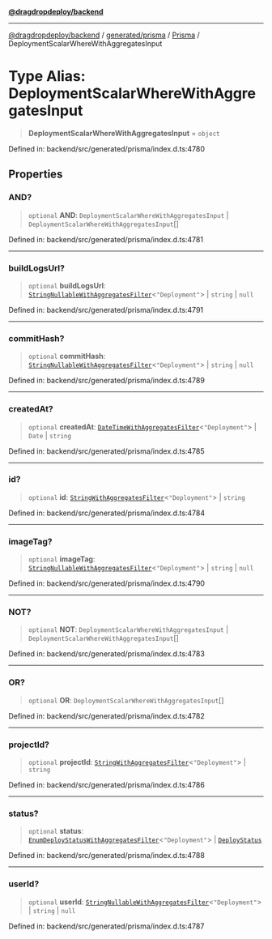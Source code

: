 [**@dragdropdeploy/backend**](../../../../../README.md)

***

[@dragdropdeploy/backend](../../../../../README.md) / [generated/prisma](../../../README.md) / [Prisma](../README.md) / DeploymentScalarWhereWithAggregatesInput

# Type Alias: DeploymentScalarWhereWithAggregatesInput

> **DeploymentScalarWhereWithAggregatesInput** = `object`

Defined in: backend/src/generated/prisma/index.d.ts:4780

## Properties

### AND?

> `optional` **AND**: `DeploymentScalarWhereWithAggregatesInput` \| `DeploymentScalarWhereWithAggregatesInput`[]

Defined in: backend/src/generated/prisma/index.d.ts:4781

***

### buildLogsUrl?

> `optional` **buildLogsUrl**: [`StringNullableWithAggregatesFilter`](StringNullableWithAggregatesFilter.md)\<`"Deployment"`\> \| `string` \| `null`

Defined in: backend/src/generated/prisma/index.d.ts:4791

***

### commitHash?

> `optional` **commitHash**: [`StringNullableWithAggregatesFilter`](StringNullableWithAggregatesFilter.md)\<`"Deployment"`\> \| `string` \| `null`

Defined in: backend/src/generated/prisma/index.d.ts:4789

***

### createdAt?

> `optional` **createdAt**: [`DateTimeWithAggregatesFilter`](DateTimeWithAggregatesFilter.md)\<`"Deployment"`\> \| `Date` \| `string`

Defined in: backend/src/generated/prisma/index.d.ts:4785

***

### id?

> `optional` **id**: [`StringWithAggregatesFilter`](StringWithAggregatesFilter.md)\<`"Deployment"`\> \| `string`

Defined in: backend/src/generated/prisma/index.d.ts:4784

***

### imageTag?

> `optional` **imageTag**: [`StringNullableWithAggregatesFilter`](StringNullableWithAggregatesFilter.md)\<`"Deployment"`\> \| `string` \| `null`

Defined in: backend/src/generated/prisma/index.d.ts:4790

***

### NOT?

> `optional` **NOT**: `DeploymentScalarWhereWithAggregatesInput` \| `DeploymentScalarWhereWithAggregatesInput`[]

Defined in: backend/src/generated/prisma/index.d.ts:4783

***

### OR?

> `optional` **OR**: `DeploymentScalarWhereWithAggregatesInput`[]

Defined in: backend/src/generated/prisma/index.d.ts:4782

***

### projectId?

> `optional` **projectId**: [`StringWithAggregatesFilter`](StringWithAggregatesFilter.md)\<`"Deployment"`\> \| `string`

Defined in: backend/src/generated/prisma/index.d.ts:4786

***

### status?

> `optional` **status**: [`EnumDeployStatusWithAggregatesFilter`](EnumDeployStatusWithAggregatesFilter.md)\<`"Deployment"`\> \| [`DeployStatus`](../../$Enums/type-aliases/DeployStatus.md)

Defined in: backend/src/generated/prisma/index.d.ts:4788

***

### userId?

> `optional` **userId**: [`StringNullableWithAggregatesFilter`](StringNullableWithAggregatesFilter.md)\<`"Deployment"`\> \| `string` \| `null`

Defined in: backend/src/generated/prisma/index.d.ts:4787
